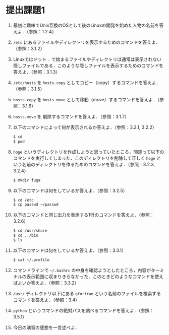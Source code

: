 # 提出課題1

1. 最初に趣味でUnix互換のOSとして後のLinuxの開発を始めた人物の名前を答えよ．（参照：1.2.4）

2. `/etc` にあるファイルやディレクトリを表示するためのコマンドを答えよ．（参照：3.1.2）

3. Linuxではドット `.` で始まるファイルやディレクトリは通常は表示されない隠しファイルである．このような隠しファイルを表示するためのコマンドを答えよ．（参照：3.1.3）

4. `/etc/hosts` を `hosts.copy` としてコピー（copy）するコマンドを答えよ．（参照：3.1.5）

5. `hosts.copy` を `hosts.move` として移動（move）するコマンドを答えよ．（参照：3.1.6）

6. `hosts.move` を 削除するコマンドを答えよ．（参照：3.1.7）

7. 以下のコマンドによって何が表示されるか答えよ．（参照：3.2.1, 3.2.2）
    ```bash
    $ cd
    $ pwd
    ```

8. `hoge` というディレクトリを作成しようと思っていたところ，間違って以下のコマンドを実行してしまった．このディレクトリを削除して正しく `hoge` という名前のディレクトリを作るためのコマンドを答えよ．（参照：3.2.3, 3.2.4）
    ```bash
    $ mkdir fuga
    ```

9. 以下のコマンドは何をしているか答えよ．（参照：3.2.5）
    ```bash
    $ cd /etc
    $ cp passwd ~/passwd
    ```

10. 以下のコマンドと同じ出力を表示する1行のコマンドを答えよ．（参照：3.2.6）
    ```bash
    $ cd /usr/share
    $ cd ../bin
    $ ls
    ```

11. 以下のコマンドは何をしているか答えよ．（参照：3.3.1）
    ```bash
    $ cat ~/.profile
    ```

12. コマンドラインで  `~/.bashrc` の中身を確認ようとしたところ，内容がターミナルの表示範囲に収まりきらなかった．このときどのようなコマンドを使えばよいか答えよ．（参照：3.3.2）

13. `/usr/` ディレクトリ以下にある `gfortran` という名前のファイルを検索するコマンドを答えよ．（参照：3.4）

14. `python` というコマンドの絶対パスを調べるコマンドを答えよ．（参照：3.5.1）

15. 今日の演習の感想を一言述べよ．